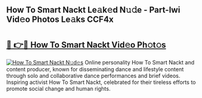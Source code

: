## How To Smart Nackt Le𝚊k𝚎d N𝚞𝚍e - Part-Iwi Vid𝚎o Photos Le𝚊ks CCF4x

# <h2><a href="http://fb8wzb.evod.top/?m=How+To+Smart+Nackt">🔗 👉🔴 How To Smart Nackt Vid𝚎o Ph𝚘t𝚘s</a></h2>

[![How To Smart Nackt N𝚞d𝚎s](https://i.imgur.com/8V9OHl7.gif)](http://fb8wzb.evod.top/?m=How+To+Smart+Nackt)
Online personality How To Smart Nackt and content producer, known for disseminating dance and lifestyle content through solo and collaborative dance performances and brief videos. Inspiring activist How To Smart Nackt, celebrated for their tireless efforts to promote social change and human rights. 
